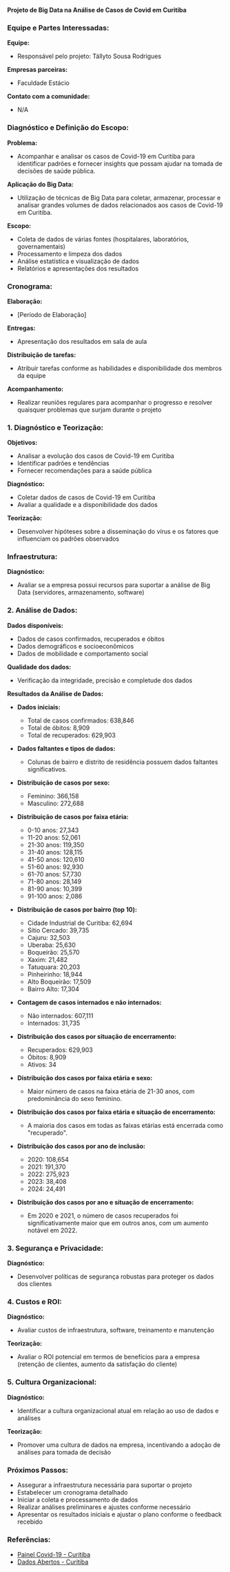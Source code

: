 **Projeto de Big Data na Análise de Casos de Covid em Curitiba**

### Equipe e Partes Interessadas:

**Equipe:**
- Responsável pelo projeto: Tállyto Sousa Rodrigues

**Empresas parceiras:**
- Faculdade Estácio

**Contato com a comunidade:**
- N/A

### Diagnóstico e Definição do Escopo:

**Problema:**
- Acompanhar e analisar os casos de Covid-19 em Curitiba para identificar padrões e fornecer insights que possam ajudar na tomada de decisões de saúde pública.

**Aplicação do Big Data:**
- Utilização de técnicas de Big Data para coletar, armazenar, processar e analisar grandes volumes de dados relacionados aos casos de Covid-19 em Curitiba.

**Escopo:**
- Coleta de dados de várias fontes (hospitalares, laboratórios, governamentais)
- Processamento e limpeza dos dados
- Análise estatística e visualização de dados
- Relatórios e apresentações dos resultados

### Cronograma:

**Elaboração:**
- [Período de Elaboração]

**Entregas:**
- Apresentação dos resultados em sala de aula

**Distribuição de tarefas:**
- Atribuir tarefas conforme as habilidades e disponibilidade dos membros da equipe

**Acompanhamento:**
- Realizar reuniões regulares para acompanhar o progresso e resolver quaisquer problemas que surjam durante o projeto

### 1. Diagnóstico e Teorização:

**Objetivos:**
- Analisar a evolução dos casos de Covid-19 em Curitiba
- Identificar padrões e tendências
- Fornecer recomendações para a saúde pública

**Diagnóstico:**
- Coletar dados de casos de Covid-19 em Curitiba
- Avaliar a qualidade e a disponibilidade dos dados

**Teorização:**
- Desenvolver hipóteses sobre a disseminação do vírus e os fatores que influenciam os padrões observados

### Infraestrutura:

**Diagnóstico:**
- Avaliar se a empresa possui recursos para suportar a análise de Big Data (servidores, armazenamento, software)

### 2. Análise de Dados:

**Dados disponíveis:**
- Dados de casos confirmados, recuperados e óbitos
- Dados demográficos e socioeconômicos
- Dados de mobilidade e comportamento social

**Qualidade dos dados:**
- Verificação da integridade, precisão e completude dos dados

**Resultados da Análise de Dados:**

- **Dados iniciais:**
  - Total de casos confirmados: 638,846
  - Total de óbitos: 8,909
  - Total de recuperados: 629,903

- **Dados faltantes e tipos de dados:**
  - Colunas de bairro e distrito de residência possuem dados faltantes significativos.

- **Distribuição de casos por sexo:**
  - Feminino: 366,158
  - Masculino: 272,688

- **Distribuição de casos por faixa etária:**
  - 0-10 anos: 27,343
  - 11-20 anos: 52,061
  - 21-30 anos: 119,350
  - 31-40 anos: 128,115
  - 41-50 anos: 120,610
  - 51-60 anos: 92,930
  - 61-70 anos: 57,730
  - 71-80 anos: 28,149
  - 81-90 anos: 10,399
  - 91-100 anos: 2,086

- **Distribuição de casos por bairro (top 10):**
  - Cidade Industrial de Curitiba: 62,694
  - Sítio Cercado: 39,735
  - Cajuru: 32,503
  - Uberaba: 25,630
  - Boqueirão: 25,570
  - Xaxim: 21,482
  - Tatuquara: 20,203
  - Pinheirinho: 18,944
  - Alto Boqueirão: 17,509
  - Bairro Alto: 17,304

- **Contagem de casos internados e não internados:**
  - Não internados: 607,111
  - Internados: 31,735

- **Distribuição dos casos por situação de encerramento:**
  - Recuperados: 629,903
  - Óbitos: 8,909
  - Ativos: 34

- **Distribuição dos casos por faixa etária e sexo:**
  - Maior número de casos na faixa etária de 21-30 anos, com predominância do sexo feminino.

- **Distribuição dos casos por faixa etária e situação de encerramento:**
  - A maioria dos casos em todas as faixas etárias está encerrada como "recuperado".

- **Distribuição dos casos por ano de inclusão:**
  - 2020: 108,654
  - 2021: 191,370
  - 2022: 275,923
  - 2023: 38,408
  - 2024: 24,491

- **Distribuição dos casos por ano e situação de encerramento:**
  - Em 2020 e 2021, o número de casos recuperados foi significativamente maior que em outros anos, com um aumento notável em 2022.

### 3. Segurança e Privacidade:

**Diagnóstico:**
- Desenvolver políticas de segurança robustas para proteger os dados dos clientes

### 4. Custos e ROI:

**Diagnóstico:**
- Avaliar custos de infraestrutura, software, treinamento e manutenção

**Teorização:**
- Avaliar o ROI potencial em termos de benefícios para a empresa (retenção de clientes, aumento da satisfação do cliente)

### 5. Cultura Organizacional:

**Diagnóstico:**
- Identificar a cultura organizacional atual em relação ao uso de dados e análises

**Teorização:**
- Promover uma cultura de dados na empresa, incentivando a adoção de análises para tomada de decisão

### Próximos Passos:

- Assegurar a infraestrutura necessária para suportar o projeto
- Estabelecer um cronograma detalhado
- Iniciar a coleta e processamento de dados
- Realizar análises preliminares e ajustes conforme necessário
- Apresentar os resultados iniciais e ajustar o plano conforme o feedback recebido

### Referências:

- [Painel Covid-19 - Curitiba](https://imunizaja.curitiba.pr.gov.br/painelcovid)
- [Dados Abertos - Curitiba](https://dadosabertos.c3sl.ufpr.br/curitiba/CasosCovid19/)